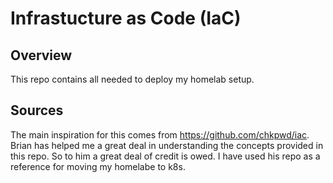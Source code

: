 # Infrastucture as Code (IaC)


## Overview

This repo contains all needed to deploy my homelab setup.


## Sources

The main inspiration for this comes from https://github.com/chkpwd/iac. Brian has helped me a great deal in understanding the concepts provided in this repo. So to him a great deal of credit is owed. I have used his repo as a reference for moving my homelabe to k8s.
